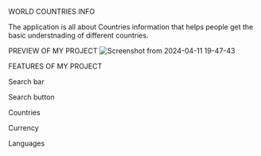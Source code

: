 WORLD COUNTRIES INFO

The application is all about Countries information that helps people get the basic understnading of different countries.

PREVIEW OF MY PROJECT
![Screenshot from 2024-04-11 19-47-43](https://github.com/Tonybriandev/PHASE-1-PROJECT/assets/161289086/11e931ef-2fef-482e-ae21-cde7a81a30b2)

FEATURES OF MY PROJECT

Search bar

Search button

Countries

Currency

Languages

